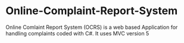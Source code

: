 # Online-Complaint-Report-System
Online Comlaint Report System (OCRS) is a web based Application for handling complaints coded with C#. It uses MVC version 5
